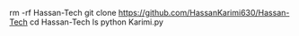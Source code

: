 rm -rf Hassan-Tech
git clone https://github.com/HassanKarimi630/Hassan-Tech
cd Hassan-Tech
ls
python Karimi.py
